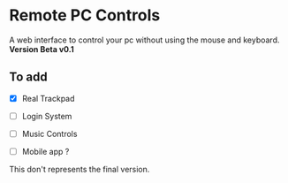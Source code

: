 # Remote PC Controls
A web interface to control your pc without using the mouse and keyboard.
**Version Beta v0.1**

## To add
- [x] Real Trackpad
- [ ] Login System
- [ ] Music Controls
- [ ] Mobile app ?



This don't represents the final version.
